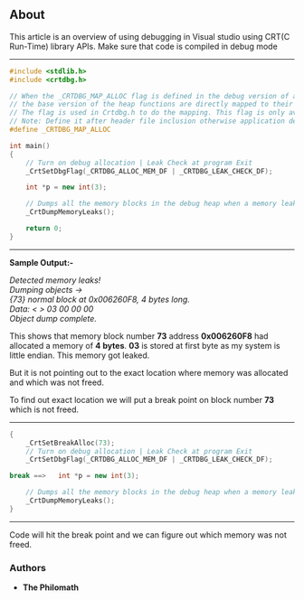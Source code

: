 ## About
This article is an overview of using debugging in Visual studio using CRT(C Run-Time) library APIs. Make sure that code is compiled in debug mode

------
```cpp
#include <stdlib.h>
#include <crtdbg.h>

// When the _CRTDBG_MAP_ALLOC flag is defined in the debug version of an application,
// the base version of the heap functions are directly mapped to their debug versions.
// The flag is used in Crtdbg.h to do the mapping. This flag is only available when the _DEBUG flag has been defined in the application.
// Note: Define it after header file inclusion otherwise application debugging will be very slow as the mapping will also be enabled in header file.
#define _CRTDBG_MAP_ALLOC

int main()
{
    // Turn on debug allocation | Leak Check at program Exit
    _CrtSetDbgFlag(_CRTDBG_ALLOC_MEM_DF | _CRTDBG_LEAK_CHECK_DF);

    int *p = new int(3);

    // Dumps all the memory blocks in the debug heap when a memory leak has occurred
    _CrtDumpMemoryLeaks();

    return 0;
}
```
------

**Sample Output:-** 

  _Detected memory leaks!  
   Dumping objects ->  
   {73} normal block at 0x006260F8, 4 bytes long.  
    Data: <    > 03 00 00 00  
   Object dump complete._

This shows that memory block number **73** address **0x006260F8** had allocated a memory of **4 bytes**.
**03** is stored at first byte as my system is little endian.
This memory got leaked.

But it is not pointing out to the exact location where memory was allocated and which was not freed.

To find out exact location we will put a break point on block number **73** which is not freed.

------
```cpp
{
    _CrtSetBreakAlloc(73);
    // Turn on debug allocation | Leak Check at program Exit
    _CrtSetDbgFlag(_CRTDBG_ALLOC_MEM_DF | _CRTDBG_LEAK_CHECK_DF);

break ==>   int *p = new int(3);

    // Dumps all the memory blocks in the debug heap when a memory leak has occurred
    _CrtDumpMemoryLeaks();
}
```
------

Code will hit the break point and we can figure out which memory was not freed.

### Authors

* **The Philomath**
